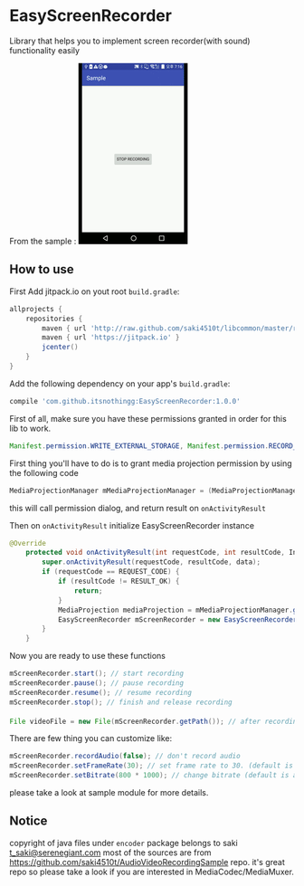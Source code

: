 # EasyScreenRecorder
Library that helps you to implement screen recorder(with sound) functionality easily

From the sample :
![Screenshot](screenshot.gif)


## How to use

First Add jitpack.io on yout root `build.gradle`:
```gradle
allprojects {
    repositories {
        maven { url 'http://raw.github.com/saki4510t/libcommon/master/repository/' }
        maven { url 'https://jitpack.io' }
        jcenter()
    }
}
```


Add the following dependency on your app's `build.gradle`:
```gradle
compile 'com.github.itsnothingg:EasyScreenRecorder:1.0.0'
```

First of all, make sure you have these permissions granted in order for this lib to work.
```java
Manifest.permission.WRITE_EXTERNAL_STORAGE, Manifest.permission.RECORD_AUDIO
```


First thing you'll have to do is to grant media projection permission by using the following code
```java
MediaProjectionManager mMediaProjectionManager = (MediaProjectionManager) getSystemService(Context.MEDIA_PROJECTION_SERVICE);
```
this will call permission dialog, and return result on `onActivityResult`

Then on `onActivityResult` initialize EasyScreenRecorder instance
```java
@Override
    protected void onActivityResult(int requestCode, int resultCode, Intent data) {
        super.onActivityResult(requestCode, resultCode, data);
        if (requestCode == REQUEST_CODE) {
            if (resultCode != RESULT_OK) {
                return;
            }
            MediaProjection mediaProjection = mMediaProjectionManager.getMediaProjection(resultCode, data);
            EasyScreenRecorder mScreenRecorder = new EasyScreenRecorder([yourContext], [pathToYourMP4File], mediaProjection);
        }
    }
```

Now you are ready to use these functions
```java
mScreenRecorder.start(); // start recording
mScreenRecorder.pause(); // pause recording
mScreenRecorder.resume(); // resume recording
mScreenRecorder.stop(); // finish and release recording

File videoFile = new File(mScreenRecorder.getPath()); // after recording has stopped, you can play with your file.
```

There are few thing you can customize like:
```java
mScreenRecorder.recordAudio(false); // don't record audio
mScreenRecorder.setFrameRate(30); // set frame rate to 30. (default is 25)
mScreenRecorder.setBitrate(800 * 1000); // change bitrate (default is auto-calculated)
```

please take a look at sample module for more details.


## Notice
copyright of java files under `encoder` package belongs to saki t_saki@serenegiant.com 
most of the sources are from https://github.com/saki4510t/AudioVideoRecordingSample repo. 
it's great repo so please take a look if you are interested in MediaCodec/MediaMuxer. 















